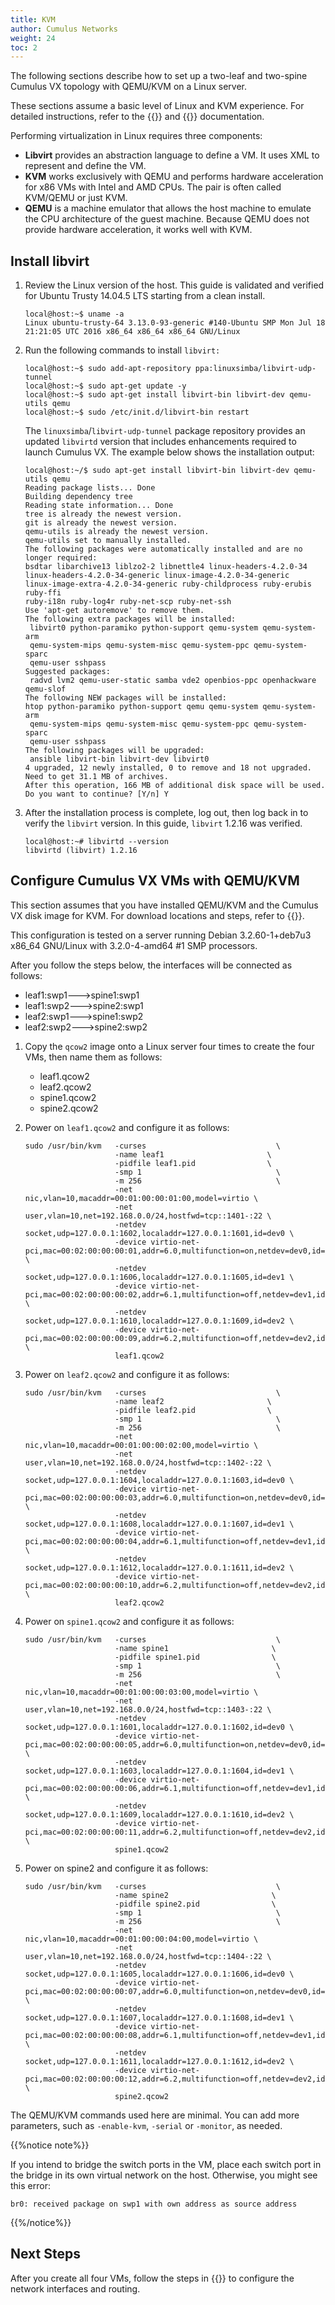 ```yaml
---
title: KVM
author: Cumulus Networks
weight: 24
toc: 2
---
```

The following sections describe how to set up a two-leaf and two-spine Cumulus VX topology with QEMU/KVM on a Linux server.

These sections assume a basic level of Linux and KVM experience. For detailed instructions, refer to the {{<exlink url="http://wiki.qemu.org/Main_Page" text="QEMU">}} and {{<exlink url="http://www.linux-kvm.org/page/Documents" text="KVM">}} documentation.

Performing virtualization in Linux requires three components:

- **Libvirt** provides an abstraction language to define a VM. It uses XML to represent and define the VM.
- **KVM** works exclusively with QEMU and performs hardware acceleration for x86 VMs with Intel and AMD CPUs. The pair is often called KVM/QEMU or just KVM.
- **QEMU** is a machine emulator that allows the host machine to emulate the CPU architecture of the guest machine. Because QEMU does not provide hardware acceleration, it works well with KVM.

## Install libvirt

1. Review the Linux version of the host. This guide is validated and verified for Ubuntu Trusty 14.04.5 LTS starting from a clean install.

   ```
   local@host:~$ uname -a
   Linux ubuntu-trusty-64 3.13.0-93-generic #140-Ubuntu SMP Mon Jul 18 21:21:05 UTC 2016 x86_64 x86_64 x86_64 GNU/Linux
   ```

2. Run the following commands to install `libvirt:`

   ```
   local@host:~$ sudo add-apt-repository ppa:linuxsimba/libvirt-udp-tunnel
   local@host:~$ sudo apt-get update -y
   local@host:~$ sudo apt-get install libvirt-bin libvirt-dev qemu-utils qemu
   local@host:~$ sudo /etc/init.d/libvirt-bin restart
   ```

   The `linuxsimba`/`libvirt-udp-tunnel` package repository provides an updated `libvirtd` version that includes enhancements required to launch Cumulus VX. The example below shows the installation output:

   ```
   local@host:~/$ sudo apt-get install libvirt-bin libvirt-dev qemu-utils qemu
   Reading package lists... Done
   Building dependency tree
   Reading state information... Done
   tree is already the newest version.
   git is already the newest version.
   qemu-utils is already the newest version.
   qemu-utils set to manually installed.
   The following packages were automatically installed and are no longer required:
   bsdtar libarchive13 liblzo2-2 libnettle4 linux-headers-4.2.0-34
   linux-headers-4.2.0-34-generic linux-image-4.2.0-34-generic
   linux-image-extra-4.2.0-34-generic ruby-childprocess ruby-erubis ruby-ffi
   ruby-i18n ruby-log4r ruby-net-scp ruby-net-ssh
   Use 'apt-get autoremove' to remove them.
   The following extra packages will be installed:
    libvirt0 python-paramiko python-support qemu-system qemu-system-arm
    qemu-system-mips qemu-system-misc qemu-system-ppc qemu-system-sparc
    qemu-user sshpass
   Suggested packages:
    radvd lvm2 qemu-user-static samba vde2 openbios-ppc openhackware qemu-slof
   The following NEW packages will be installed:
   htop python-paramiko python-support qemu qemu-system qemu-system-arm
    qemu-system-mips qemu-system-misc qemu-system-ppc qemu-system-sparc
    qemu-user sshpass
   The following packages will be upgraded:
    ansible libvirt-bin libvirt-dev libvirt0
   4 upgraded, 12 newly installed, 0 to remove and 18 not upgraded.
   Need to get 31.1 MB of archives.
   After this operation, 166 MB of additional disk space will be used.
   Do you want to continue? [Y/n] Y
   ```

3. After the installation process is complete, log out, then log back in to verify the `libvirt` version. In this guide, `libvirt` 1.2.16 was verified.

   ```
   local@host:~# libvirtd --version
   libvirtd (libvirt) 1.2.16
   ```

## Configure Cumulus VX VMs with QEMU/KVM

This section assumes that you have installed QEMU/KVM and the Cumulus VX disk image for KVM. For download locations and steps, refer to {{<link url="Getting-Started" text="Getting Started">}}.

This configuration is tested on a server running Debian 3.2.60-1+deb7u3 x86\_64 GNU/Linux with 3.2.0-4-amd64 \#1 SMP processors.

After you follow the steps below, the interfaces will be connected as follows:

- leaf1:swp1--->spine1:swp1
- leaf1:swp2--->spine2:swp1
- leaf2:swp1--->spine1:swp2
- leaf2:swp2--->spine2:swp2

1. Copy the `qcow2` image onto a Linux server four times to create the four VMs, then name them as follows:

   - leaf1.qcow2
   - leaf2.qcow2
   - spine1.qcow2
   - spine2.qcow2

2. Power on `leaf1.qcow2` and configure it as follows:

   ```
   sudo /usr/bin/kvm   -curses                             \
                       -name leaf1                       \
                       -pidfile leaf1.pid                \
                       -smp 1                              \
                       -m 256                              \
                       -net nic,vlan=10,macaddr=00:01:00:00:01:00,model=virtio \
                       -net user,vlan=10,net=192.168.0.0/24,hostfwd=tcp::1401-:22 \
                       -netdev socket,udp=127.0.0.1:1602,localaddr=127.0.0.1:1601,id=dev0 \
                       -device virtio-net-pci,mac=00:02:00:00:00:01,addr=6.0,multifunction=on,netdev=dev0,id=swp1 \
                       -netdev socket,udp=127.0.0.1:1606,localaddr=127.0.0.1:1605,id=dev1 \
                       -device virtio-net-pci,mac=00:02:00:00:00:02,addr=6.1,multifunction=off,netdev=dev1,id=swp2 \
                       -netdev socket,udp=127.0.0.1:1610,localaddr=127.0.0.1:1609,id=dev2 \
                       -device virtio-net-pci,mac=00:02:00:00:00:09,addr=6.2,multifunction=off,netdev=dev2,id=swp3 \
                       leaf1.qcow2
   ```

3. Power on `leaf2.qcow2` and configure it as follows:

   ```
   sudo /usr/bin/kvm   -curses                             \
                       -name leaf2                       \
                       -pidfile leaf2.pid                \
                       -smp 1                              \
                       -m 256                              \
                       -net nic,vlan=10,macaddr=00:01:00:00:02:00,model=virtio \
                       -net user,vlan=10,net=192.168.0.0/24,hostfwd=tcp::1402-:22 \
                       -netdev socket,udp=127.0.0.1:1604,localaddr=127.0.0.1:1603,id=dev0 \
                       -device virtio-net-pci,mac=00:02:00:00:00:03,addr=6.0,multifunction=on,netdev=dev0,id=swp1 \
                       -netdev socket,udp=127.0.0.1:1608,localaddr=127.0.0.1:1607,id=dev1 \
                       -device virtio-net-pci,mac=00:02:00:00:00:04,addr=6.1,multifunction=off,netdev=dev1,id=swp2 \
                       -netdev socket,udp=127.0.0.1:1612,localaddr=127.0.0.1:1611,id=dev2 \
                       -device virtio-net-pci,mac=00:02:00:00:00:10,addr=6.2,multifunction=off,netdev=dev2,id=swp3 \
                       leaf2.qcow2
   ```

4. Power on `spine1.qcow2` and configure it as follows:

   ```
   sudo /usr/bin/kvm   -curses                             \
                       -name spine1                       \
                       -pidfile spine1.pid                \
                       -smp 1                              \
                       -m 256                              \
                       -net nic,vlan=10,macaddr=00:01:00:00:03:00,model=virtio \
                       -net user,vlan=10,net=192.168.0.0/24,hostfwd=tcp::1403-:22 \
                       -netdev socket,udp=127.0.0.1:1601,localaddr=127.0.0.1:1602,id=dev0 \
                       -device virtio-net-pci,mac=00:02:00:00:00:05,addr=6.0,multifunction=on,netdev=dev0,id=swp1 \
                       -netdev socket,udp=127.0.0.1:1603,localaddr=127.0.0.1:1604,id=dev1 \
                       -device virtio-net-pci,mac=00:02:00:00:00:06,addr=6.1,multifunction=off,netdev=dev1,id=swp2 \
                       -netdev socket,udp=127.0.0.1:1609,localaddr=127.0.0.1:1610,id=dev2 \
                       -device virtio-net-pci,mac=00:02:00:00:00:11,addr=6.2,multifunction=off,netdev=dev2,id=swp3 \
                       spine1.qcow2
   ```

5. Power on spine2 and configure it as follows:

   ```
   sudo /usr/bin/kvm   -curses                             \
                       -name spine2                       \
                       -pidfile spine2.pid                \
                       -smp 1                              \
                       -m 256                              \
                       -net nic,vlan=10,macaddr=00:01:00:00:04:00,model=virtio \
                       -net user,vlan=10,net=192.168.0.0/24,hostfwd=tcp::1404-:22 \
                       -netdev socket,udp=127.0.0.1:1605,localaddr=127.0.0.1:1606,id=dev0 \
                       -device virtio-net-pci,mac=00:02:00:00:00:07,addr=6.0,multifunction=on,netdev=dev0,id=swp1 \
                       -netdev socket,udp=127.0.0.1:1607,localaddr=127.0.0.1:1608,id=dev1 \
                       -device virtio-net-pci,mac=00:02:00:00:00:08,addr=6.1,multifunction=off,netdev=dev1,id=swp2 \
                       -netdev socket,udp=127.0.0.1:1611,localaddr=127.0.0.1:1612,id=dev2 \
                       -device virtio-net-pci,mac=00:02:00:00:00:12,addr=6.2,multifunction=off,netdev=dev2,id=swp3 \
                       spine2.qcow2
   ```

The QEMU/KVM commands used here are minimal. You can add more parameters, such as `-enable-kvm`, `-serial` or `-monitor`, as needed.

{{%notice note%}}

If you intend to bridge the switch ports in the VM, place each switch port in the bridge in its own virtual network on the host. Otherwise, you might see this error:

```
br0: received package on swp1 with own address as source address
```

{{%/notice%}}

## Next Steps

After you create all four VMs, follow the steps in {{<link url="Create-a-Two-Leaf-Two-Spine-Topology" text="Create a Two-Leaf, Two-Spine Topology">}} to configure the network interfaces and routing.
